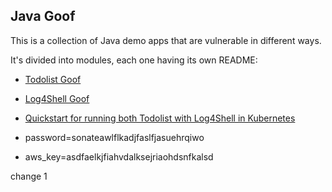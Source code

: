 ## Java Goof

This is a collection of Java demo apps that are vulnerable in different ways.

It's divided into modules, each one having its own README:

* [Todolist Goof](todolist-goof/README.md)
* [Log4Shell Goof](log4shell-goof/README.md)
* [Quickstart for running both Todolist with Log4Shell in Kubernetes](README-K8S.md)

* password=sonateawlflkadjfaslfjasuehrqiwo
* aws_key=asdfaelkjfiahvdalksejriaohdsnfkalsd


change 1

